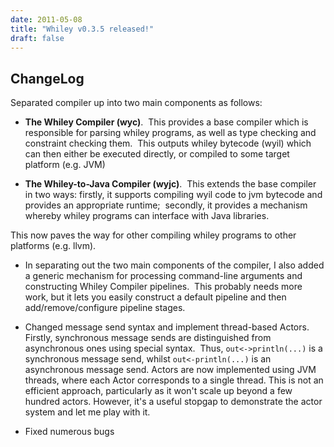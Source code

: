 ```yaml
---
date: 2011-05-08
title: "Whiley v0.3.5 released!"
draft: false
---
```


## ChangeLog

Separated compiler up into two main components as follows:
   
   * **The Whiley Compiler (wyc)**.  This provides a base compiler which is responsible for parsing whiley programs, as well as type checking and constraint checking them.  This outputs whiley bytecode (wyil) which can then either be executed directly, or compiled to some target platform (e.g. JVM)

   * **The Whiley-to-Java Compiler (wyjc)**.  This extends the base compiler in two ways: firstly, it supports compiling wyil code to jvm bytecode and provides an appropriate runtime;  secondly, it provides a mechanism whereby whiley programs can interface with Java libraries.


This now paves the way for other compiling whiley programs to other platforms (e.g. llvm).

   * In separating out the two main components of the compiler, I also added a generic mechanism for processing command-line arguments and constructing Whiley Compiler pipelines.  This probably needs more work, but it lets you easily construct a default pipeline and then add/remove/configure pipeline stages.

   * Changed message send syntax and implement thread-based Actors.  Firstly, synchronous message sends are distinguished from asynchronous ones using special syntax.  Thus, `out<->println(...)` is a synchronous message send, whilst `out<-println(...)` is an asynchronous message send.  Actors are now implemented using JVM threads, where each Actor corresponds to a single thread.  This is not an efficient approach, particularly as it won't scale up beyond a few hundred actors.  However, it's a useful stopgap to demonstrate the actor system and let me play with it.

   * Fixed numerous bugs
